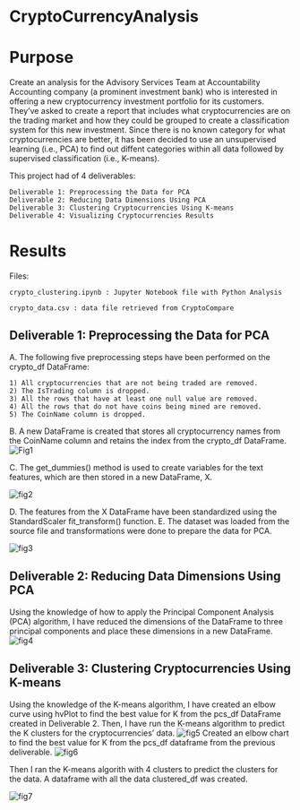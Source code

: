 # CryptoCurrencyAnalysis

# Purpose

Create an analysis for the Advisory Services Team at Accountability Accounting company (a prominent investment bank) who is interested in offering a new cryptocurrency investment portfolio for its customers. They’ve asked to create a report that includes what cryptocurrencies are on the trading market and how they could be grouped to create a classification system for this new investment. Since there is no known category for what cryptocurrencies are better, it has been decided to use an unsupervised learning (i.e., PCA) to find out diffent categories within all data followed by supervised classification (i.e., K-means). 

This project had of 4 deliverables:

    Deliverable 1: Preprocessing the Data for PCA
    Deliverable 2: Reducing Data Dimensions Using PCA
    Deliverable 3: Clustering Cryptocurrencies Using K-means
    Deliverable 4: Visualizing Cryptocurrencies Results

# Results

Files:

    crypto_clustering.ipynb : Jupyter Notebook file with Python Analysis

    crypto_data.csv : data file retrieved from CryptoCompare

## Deliverable 1: Preprocessing the Data for PCA

A. The following five preprocessing steps have been performed on the crypto_df DataFrame:

    1) All cryptocurrencies that are not being traded are removed.
    2) The IsTrading column is dropped.
    3) All the rows that have at least one null value are removed.
    4) All the rows that do not have coins being mined are removed.
    5) The CoinName column is dropped.
 B. A new DataFrame is created that stores all cryptocurrency names from the CoinName column and retains the index from the crypto_df DataFrame.   
    ![Fig1](https://user-images.githubusercontent.com/100442163/177381409-8abfabc3-c38d-4a70-b760-e81f12a33feb.png)

C. The get_dummies() method is used to create variables for the text features, which are then stored in a new DataFrame, X.

![fig2](https://user-images.githubusercontent.com/100442163/177381834-61b33142-7030-4d5c-a7bf-a9af7ee63c61.png)

D. The features from the X DataFrame have been standardized using the StandardScaler fit_transform() function. 
E. The dataset was loaded from the source file and transformations were done to prepare the data for PCA.

![fig3](https://user-images.githubusercontent.com/100442163/177382147-8941be0c-ab42-45da-bf88-5267cb3df21e.png)


## Deliverable 2: Reducing Data Dimensions Using PCA
Using the knowledge of how to apply the Principal Component Analysis (PCA) algorithm, I have reduced the dimensions of the DataFrame to three principal components and place these dimensions in a new DataFrame.
![fig4](https://user-images.githubusercontent.com/100442163/177382880-edc45531-2a22-4510-89ad-2481a91c00a8.png)

## Deliverable 3: Clustering Cryptocurrencies Using K-means
Using the knowledge of the K-means algorithm, I have created an elbow curve using hvPlot to find the best value for K from the pcs_df DataFrame created in Deliverable 2. Then, I have run the K-means algorithm to predict the K clusters for the cryptocurrencies’ data.
![fig5](https://user-images.githubusercontent.com/100442163/177383530-d2d68f14-99d2-486b-a502-f419b8a6ada6.png)
Created an elbow chart to find the best value for K from the pcs_df dataframe from the previous deliverable.
![fig6](https://user-images.githubusercontent.com/100442163/177383923-bd746426-99b5-4052-b7b8-4a7709403e93.png)

Then I ran the K-means algorith with 4 clusters to predict the clusters for the data. A dataframe with all the data clustered_df was created.

![fig7](https://user-images.githubusercontent.com/100442163/177384166-9233ac49-8116-49b5-8392-dc4d47870f53.png)
